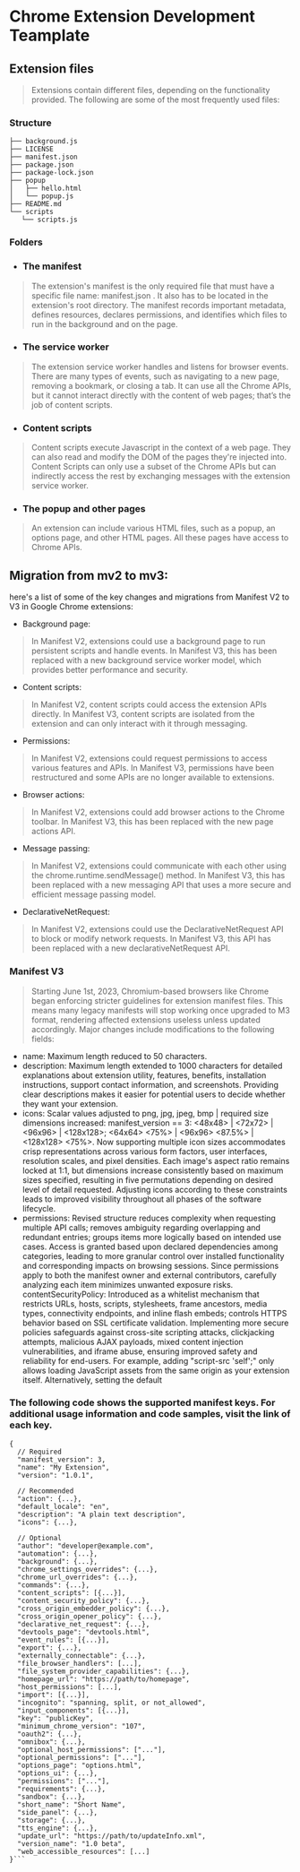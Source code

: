 # Chrome Extension Development Teamplate



## Extension files
> Extensions contain different files, depending on the functionality provided. The following are some of the most frequently used files:

### Structure

 ```
├── background.js
├── LICENSE
├── manifest.json
├── package.json
├── package-lock.json
├── popup
│   ├── hello.html
│   └── popup.js
├── README.md
└── scripts
    └── scripts.js
```


### Folders
- ### The manifest
> The extension's manifest is the only required file that must have a specific file name: manifest.json . It also has to be located in the extension's root directory. The manifest records important metadata, defines resources, declares permissions, and identifies which files to run in the background and on the page.
- ### The service worker
> The extension service worker handles and listens for browser events. There are many types of events, such as navigating to a new page, removing a bookmark, or closing a tab. It can use all the Chrome APIs, but it cannot interact directly with the content of web pages; that’s the job of content scripts.
- ### Content scripts
> Content scripts execute Javascript in the context of a web page. They can also read and modify the DOM of the pages they're injected into. Content Scripts can only use a subset of the Chrome APIs but can indirectly access the rest by exchanging messages with the extension service worker.
- ### The popup and other pages
> An extension can include various HTML files, such as a popup, an options page, and other HTML pages. All these pages have access to Chrome APIs.

## Migration from mv2 to mv3:

here's a list of some of the key changes and migrations from Manifest V2 to V3 in Google Chrome extensions:

- Background page: 
> In Manifest V2, extensions could use a background page to run persistent scripts and handle events. In Manifest V3, this has been replaced with a new background service worker model, which provides better performance and security.

- Content scripts: 
> In Manifest V2, content scripts could access the extension APIs directly. In Manifest V3, content scripts are isolated from the extension and can only interact with it through messaging.

- Permissions: 
> In Manifest V2, extensions could request permissions to access various features and APIs. In Manifest V3, permissions have been restructured and some APIs are no longer available to extensions.

- Browser actions:
> In Manifest V2, extensions could add browser actions to the Chrome toolbar. In Manifest V3, this has been replaced with the new page actions API.

- Message passing: 
> In Manifest V2, extensions could communicate with each other using the chrome.runtime.sendMessage() method. In Manifest V3, this has been replaced with a new messaging API that uses a more secure and efficient message passing model.

- DeclarativeNetRequest: 
> In Manifest V2, extensions could use the DeclarativeNetRequest API to block or modify network requests. In Manifest V3, this API has been replaced with a new declarativeNetRequest API.

### Manifest V3
> Starting June 1st, 2023, Chromium-based browsers like Chrome began enforcing stricter guidelines for extension manifest files. This means many legacy manifests will stop working once upgraded to M3 format, rendering affected extensions useless unless updated accordingly. Major changes include modifications to the following fields:

- name: Maximum length reduced to 50 characters.
- description: Maximum length extended to 1000 characters for detailed explanations about extension utility, features, benefits, installation instructions, support contact information, and screenshots. Providing clear descriptions makes it easier for potential users to decide whether they want your extension.
- icons: Scalar values adjusted to png, jpg, jpeg, bmp | required size dimensions increased: manifest_version == 3: <48x48> | <72x72> | <96x96> | <128x128>; <64x64> <75%> | <96x96> <87.5%> | <128x128> <75%>. Now supporting multiple icon sizes accommodates crisp representations across various form factors, user interfaces, resolution scales, and pixel densities. Each image's aspect ratio remains locked at 1:1, but dimensions increase consistently based on maximum sizes specified, resulting in five permutations depending on desired level of detail requested. Adjusting icons according to these constraints leads to improved visibility throughout all phases of the software lifecycle.
- permissions: Revised structure reduces complexity when requesting multiple API calls; removes ambiguity regarding overlapping and redundant entries; groups items more logically based on intended use cases. Access is granted based upon declared dependencies among categories, leading to more granular control over installed functionality and corresponding impacts on browsing sessions. Since permissions apply to both the manifest owner and external contributors, carefully analyzing each item minimizes unwanted exposure risks.
contentSecurityPolicy: Introduced as a whitelist mechanism that restricts URLs, hosts, scripts, stylesheets, frame ancestors, media types, connectivity endpoints, and inline flash embeds; controls HTTPS behavior based on SSL certificate validation. Implementing more secure policies safeguards against cross-site scripting attacks, clickjacking attempts, malicious AJAX payloads, mixed content injection vulnerabilities, and iframe abuse, ensuring improved safety and reliability for end-users. For example, adding "script-src 'self';" only allows loading JavaScript assets from the same origin as your extension itself. Alternatively, setting the default 


### The following code shows the supported manifest keys. For additional usage information and code samples, visit the link of each key.
```
{
  // Required
  "manifest_version": 3,
  "name": "My Extension",
  "version": "1.0.1",

  // Recommended
  "action": {...},
  "default_locale": "en",
  "description": "A plain text description",
  "icons": {...},

  // Optional
  "author": "developer@example.com",  
  "automation": {...},
  "background": {...},
  "chrome_settings_overrides": {...},
  "chrome_url_overrides": {...},
  "commands": {...},
  "content_scripts": [{...}],
  "content_security_policy": {...},
  "cross_origin_embedder_policy": {...},
  "cross_origin_opener_policy": {...},
  "declarative_net_request": {...},
  "devtools_page": "devtools.html",
  "event_rules": [{...}],
  "export": {...},
  "externally_connectable": {...},
  "file_browser_handlers": [...],
  "file_system_provider_capabilities": {...},
  "homepage_url": "https://path/to/homepage",
  "host_permissions": [...],
  "import": [{...}],
  "incognito": "spanning, split, or not_allowed",
  "input_components": [{...}],
  "key": "publicKey",
  "minimum_chrome_version": "107",
  "oauth2": {...},
  "omnibox": {...},
  "optional_host_permissions": ["..."],
  "optional_permissions": ["..."],
  "options_page": "options.html",
  "options_ui": {...},
  "permissions": ["..."],
  "requirements": {...},
  "sandbox": {...},
  "short_name": "Short Name",
  "side_panel": {...},
  "storage": {...},
  "tts_engine": {...},
  "update_url": "https://path/to/updateInfo.xml",
  "version_name": "1.0 beta",
  "web_accessible_resources": [...]
}```


